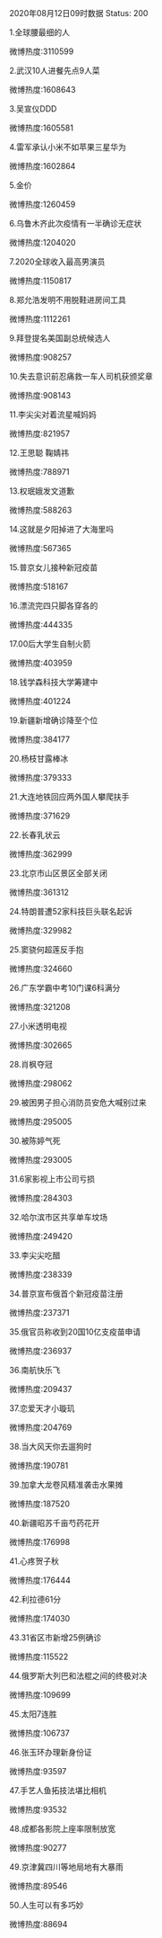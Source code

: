 2020年08月12日09时数据
Status: 200

1.全球腰最细的人

微博热度:3110599

2.武汉10人进餐先点9人菜

微博热度:1608643

3.吴宣仪DDD

微博热度:1605581

4.雷军承认小米不如苹果三星华为

微博热度:1602864

5.金价

微博热度:1260459

6.乌鲁木齐此次疫情有一半确诊无症状

微博热度:1204020

7.2020全球收入最高男演员

微博热度:1150817

8.郑允浩发明不用脱鞋进房间工具

微博热度:1112261

9.拜登提名美国副总统候选人

微博热度:908257

10.失去意识前忍痛救一车人司机获颁奖章

微博热度:908143

11.李尖尖对着流星喊妈妈

微博热度:821957

12.王思聪 鞠婧祎

微博热度:788971

13.权珉娥发文道歉

微博热度:588263

14.这就是夕阳掉进了大海里吗

微博热度:567365

15.普京女儿接种新冠疫苗

微博热度:518167

16.漂流完四只脚各穿各的

微博热度:444335

17.00后大学生自制火箭

微博热度:403959

18.钱学森科技大学筹建中

微博热度:401224

19.新疆新增确诊降至个位

微博热度:384177

20.杨枝甘露棒冰

微博热度:379333

21.大连地铁回应两外国人攀爬扶手

微博热度:371629

22.长春乳状云

微博热度:362999

23.北京市山区景区全部关闭

微博热度:361312

24.特朗普遭52家科技巨头联名起诉

微博热度:329982

25.窦骁何超莲反手抱

微博热度:324660

26.广东学霸中考10门课6科满分

微博热度:321208

27.小米透明电视

微博热度:302665

28.肖枫夺冠

微博热度:298062

29.被困男子担心消防员安危大喊别过来

微博热度:295005

30.被陈婷气死

微博热度:293005

31.6家影视上市公司亏损

微博热度:284303

32.哈尔滨市区共享单车坟场

微博热度:249420

33.李尖尖吃醋

微博热度:238339

34.普京宣布俄首个新冠疫苗注册

微博热度:237371

35.俄官员称收到20国10亿支疫苗申请

微博热度:236937

36.南航快乐飞

微博热度:209437

37.恋爱天才小璇玑

微博热度:204769

38.当大风天你去遛狗时

微博热度:190781

39.加拿大龙卷风精准袭击水果摊

微博热度:187520

40.新疆昭苏千亩芍药花开

微博热度:176998

41.心疼贺子秋

微博热度:176444

42.利拉德61分

微博热度:174030

43.31省区市新增25例确诊

微博热度:115522

44.俄罗斯大列巴和法棍之间的终极对决

微博热度:109699

45.太阳7连胜

微博热度:106737

46.张玉环办理新身份证

微博热度:93597

47.手艺人鱼拓技法堪比相机

微博热度:93532

48.成都各影院上座率限制放宽

微博热度:90277

49.京津冀四川等地局地有大暴雨

微博热度:89546

50.人生可以有多巧妙

微博热度:88694


